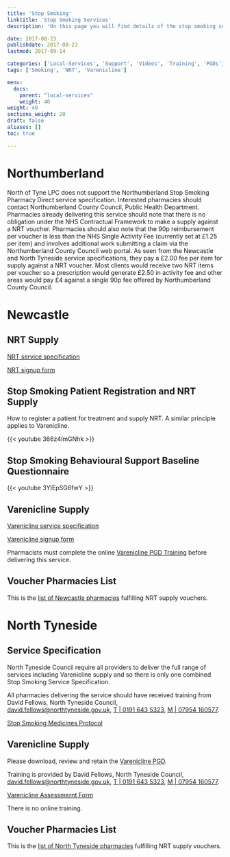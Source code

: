 ```yaml
---
title: 'Stop Smoking'
linktitle: 'Stop Smoking Services'
description: 'On this page you will find details of the stop smoking services commissioned in our region'

date: 2017-08-23
publishdate: 2017-08-23
lastmod: 2017-09-14

categories: ['Local-Services', 'Support', 'Videos', 'Training', 'PGDs']
tags: ['Smoking', 'NRT', 'Varenicline']

menu:
  docs:
    parent: "local-services"
    weight: 40
weight: 40
sections_weight: 20
draft: false
aliases: []
toc: true

---
```


# Northumberland

North of Tyne LPC does not support the Northumberland Stop Smoking Pharmacy Direct service specification.  Interested pharmacies should contact Northumberland County Council, Public Health Department.  Pharmacies already delivering this service should note that there is no obligation under the NHS Contractual Framework to make a supply against a NRT voucher. Pharmacies should also note that the 90p reimbursement per voucher is less than the NHS Single Activity Fee (currently set at £1.25 per item) and involves additional work submitting a claim via the Northumberland County Council web portal.  As seen from the Newcastle and North Tyneside service specifications, they pay a £2.00 fee per item for supply against a NRT voucher.  Most clients would receive two NRT items per voucher so a prescription would generate £2.50 in activity fee and other areas would pay £4 against a single 90p fee offered by Northumberland County Council.  

# Newcastle

## NRT Supply

[NRT service specification](/files/Newcl-NRT-Service-Spec.pdf)

[NRT signup form](/files/Newcl-NRT-Signup.docx)

## Stop Smoking Patient Registration and NRT Supply

How to register a patient for treatment and supply NRT. A similar principle applies to Varenicline.

{{< youtube 366z4ImGNhk >}}

## Stop Smoking Behavioural Support Baseline Questionnaire

{{< youtube 3YIEpSG6fwY >}}

## Varenicline Supply

[Varenicline service specification](/files/Newcl-Varenicline-Service-Spec.pdf)  

[Varenicline signup form](/files/Newcl-Varenicline-Signup.pdf)  

Pharmacists must complete the online [Varenicline PGD Training](https://www.northoftynelpc.com/training/varenicline-pgd-newcl/) before delivering this service.

## Voucher Pharmacies List

This is the [list of Newcastle pharmacies](/files/Newcl-Voucher-Pharmacies.pdf) fulfilling NRT supply vouchers.

# North Tyneside

## Service Specification

North Tyneside Council require all providers to deliver the full range of services including Varenicline supply 
and so there is only one combined Stop Smoking Service Specification.  

All pharmacies delivering the service should have received training from David Fellows, North Tyneside Council, 
[david.fellows@northtyneside.gov.uk](Mailto:david.fellows@northtyneside.gov.uk), 
[T | 0191 643 5323](Tel:01916435323), [M | 07954 160577](Tel:07954160577).  

[Stop Smoking Medicines Protocol](/NT-NRT-Medicine-Protocol.pdf)

## Varenicline Supply

Please download, review and retain the [Varenicline PGD](/files/Newcl-Varenicline-PGD.pdf).  

Training is provided by David Fellows, North Tyneside Council, 
[david.fellows@northtyneside.gov.uk](Mailto:david.fellows@northtyneside.gov.uk), 
[T | 0191 643 5323](Tel:01916435323), [M | 07954 160577](Tel:07954160577).  

[Varenicline Assessmernt Form](/files/NT-Varenicline-Assessment-Form.pdf)  

There is no online training.

## Voucher Pharmacies List

This is the [list of North Tyneside pharmacies](/files/NT-Voucher-Pharmacies.pdf) fulfilling NRT supply vouchers.
